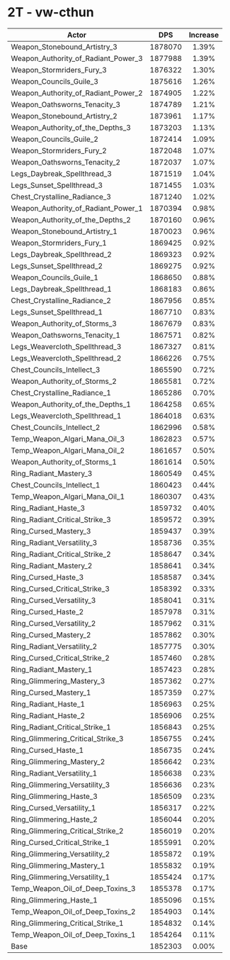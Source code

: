 # 2T - vw-cthun
| Actor | DPS | Increase |
|---|:---:|:---:|
|Weapon_Stonebound_Artistry_3|1878070|1.39%|
|Weapon_Authority_of_Radiant_Power_3|1877988|1.39%|
|Weapon_Stormriders_Fury_3|1876322|1.30%|
|Weapon_Councils_Guile_3|1875616|1.26%|
|Weapon_Authority_of_Radiant_Power_2|1874905|1.22%|
|Weapon_Oathsworns_Tenacity_3|1874789|1.21%|
|Weapon_Stonebound_Artistry_2|1873961|1.17%|
|Weapon_Authority_of_the_Depths_3|1873203|1.13%|
|Weapon_Councils_Guile_2|1872414|1.09%|
|Weapon_Stormriders_Fury_2|1872048|1.07%|
|Weapon_Oathsworns_Tenacity_2|1872037|1.07%|
|Legs_Daybreak_Spellthread_3|1871519|1.04%|
|Legs_Sunset_Spellthread_3|1871455|1.03%|
|Chest_Crystalline_Radiance_3|1871240|1.02%|
|Weapon_Authority_of_Radiant_Power_1|1870394|0.98%|
|Weapon_Authority_of_the_Depths_2|1870160|0.96%|
|Weapon_Stonebound_Artistry_1|1870023|0.96%|
|Weapon_Stormriders_Fury_1|1869425|0.92%|
|Legs_Daybreak_Spellthread_2|1869323|0.92%|
|Legs_Sunset_Spellthread_2|1869275|0.92%|
|Weapon_Councils_Guile_1|1868650|0.88%|
|Legs_Daybreak_Spellthread_1|1868183|0.86%|
|Chest_Crystalline_Radiance_2|1867956|0.85%|
|Legs_Sunset_Spellthread_1|1867710|0.83%|
|Weapon_Authority_of_Storms_3|1867679|0.83%|
|Weapon_Oathsworns_Tenacity_1|1867571|0.82%|
|Legs_Weavercloth_Spellthread_3|1867327|0.81%|
|Legs_Weavercloth_Spellthread_2|1866226|0.75%|
|Chest_Councils_Intellect_3|1865590|0.72%|
|Weapon_Authority_of_Storms_2|1865581|0.72%|
|Chest_Crystalline_Radiance_1|1865286|0.70%|
|Weapon_Authority_of_the_Depths_1|1864258|0.65%|
|Legs_Weavercloth_Spellthread_1|1864018|0.63%|
|Chest_Councils_Intellect_2|1862996|0.58%|
|Temp_Weapon_Algari_Mana_Oil_3|1862823|0.57%|
|Temp_Weapon_Algari_Mana_Oil_2|1861657|0.50%|
|Weapon_Authority_of_Storms_1|1861614|0.50%|
|Ring_Radiant_Mastery_3|1860549|0.45%|
|Chest_Councils_Intellect_1|1860423|0.44%|
|Temp_Weapon_Algari_Mana_Oil_1|1860307|0.43%|
|Ring_Radiant_Haste_3|1859732|0.40%|
|Ring_Radiant_Critical_Strike_3|1859572|0.39%|
|Ring_Cursed_Mastery_3|1859437|0.39%|
|Ring_Radiant_Versatility_3|1858736|0.35%|
|Ring_Radiant_Critical_Strike_2|1858647|0.34%|
|Ring_Radiant_Mastery_2|1858641|0.34%|
|Ring_Cursed_Haste_3|1858587|0.34%|
|Ring_Cursed_Critical_Strike_3|1858392|0.33%|
|Ring_Cursed_Versatility_3|1858041|0.31%|
|Ring_Cursed_Haste_2|1857978|0.31%|
|Ring_Cursed_Versatility_2|1857962|0.31%|
|Ring_Cursed_Mastery_2|1857862|0.30%|
|Ring_Radiant_Versatility_2|1857775|0.30%|
|Ring_Cursed_Critical_Strike_2|1857460|0.28%|
|Ring_Radiant_Mastery_1|1857423|0.28%|
|Ring_Glimmering_Mastery_3|1857362|0.27%|
|Ring_Cursed_Mastery_1|1857359|0.27%|
|Ring_Radiant_Haste_1|1856963|0.25%|
|Ring_Radiant_Haste_2|1856906|0.25%|
|Ring_Radiant_Critical_Strike_1|1856843|0.25%|
|Ring_Glimmering_Critical_Strike_3|1856755|0.24%|
|Ring_Cursed_Haste_1|1856735|0.24%|
|Ring_Glimmering_Mastery_2|1856642|0.23%|
|Ring_Radiant_Versatility_1|1856638|0.23%|
|Ring_Glimmering_Versatility_3|1856636|0.23%|
|Ring_Glimmering_Haste_3|1856509|0.23%|
|Ring_Cursed_Versatility_1|1856317|0.22%|
|Ring_Glimmering_Haste_2|1856044|0.20%|
|Ring_Glimmering_Critical_Strike_2|1856019|0.20%|
|Ring_Cursed_Critical_Strike_1|1855991|0.20%|
|Ring_Glimmering_Versatility_2|1855872|0.19%|
|Ring_Glimmering_Mastery_1|1855832|0.19%|
|Ring_Glimmering_Versatility_1|1855424|0.17%|
|Temp_Weapon_Oil_of_Deep_Toxins_3|1855378|0.17%|
|Ring_Glimmering_Haste_1|1855096|0.15%|
|Temp_Weapon_Oil_of_Deep_Toxins_2|1854903|0.14%|
|Ring_Glimmering_Critical_Strike_1|1854832|0.14%|
|Temp_Weapon_Oil_of_Deep_Toxins_1|1854264|0.11%|
|Base|1852303|0.00%|
